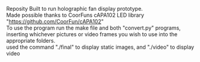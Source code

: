 Reposity Built to run holographic fan display prototype. <br />
Made possible thanks to CoorFuns cAPA102 LED library "https://github.com/CoorFun/cAPA102" <br />
To use the program run the make file and both "convert.py" programs, inserting whichever pictures or video frames you wish to use into the appropriate folders. <br />
used the command "./final" to display static images, and "./video" to display video
